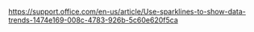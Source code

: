 https://support.office.com/en-us/article/Use-sparklines-to-show-data-trends-1474e169-008c-4783-926b-5c60e620f5ca
